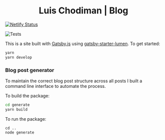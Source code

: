 <h1 align="center">
    Luis Chodiman | Blog
</h1>

[![Netlify Status](https://api.netlify.com/api/v1/badges/fca8b67b-997e-4361-b134-1260aa17e410/deploy-status)](https://app.netlify.com/sites/gracious-booth-453562/deploys)

![Tests](https://github.com/lechodiman/luischodiman.me/workflows/Tests/badge.svg)

This is a site built with [Gatsby.js](https://www.gatsbyjs.org/) using
[gatsby-starter-lumen](https://github.com/alxshelepenok/gatsby-starter-lumen).
To get started:

```bash
yarn
yarn develop
```

### Blog post generator

To maintain the correct blog post structure across all posts I built a command
line interface to automate the process.

To build the package:

```bash
cd generate
yarn build
```

To run the package:

```
cd ..
node generate
```

